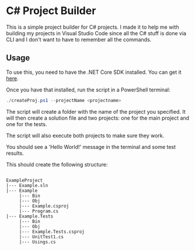 # C# Project Builder

This is a simple project builder for C# projects. I made it to help me with building my projects in Visual Studio Code since all the C# stuff is done via CLI and I don't want to have to remember all the commands.

## Usage

To use this, you need to have the .NET Core SDK installed. You can get it [here](https://dotnet.microsoft.com/download).

Once you have that installed, run the script in a PowerShell terminal:

```powershell
./createProj.ps1 --projectName <projectname>
```

The script will create a folder with the name of the project you specified. It will then create a solution file and two projects: one for the main project and one for the tests.

The script will also execute both projects to make sure they work.

You should see a 'Hello World!' message in the terminal and some test results.

This should create the following structure:

```text

ExampleProject
|--- Example.sln
|--- Example
     |--- Bin
     |--- Obj
     |--- Example.csproj
     |--- Program.cs
|--- Example.Tests
     |--- Bin
     |--- Obj    
     |--- Example.Tests.csproj
     |--- UnitTest1.cs
     |--- Usings.cs

```
